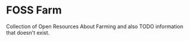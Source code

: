 # FOSS Farm
Collection of Open Resources About Farming and also TODO information that doesn't exist. 
